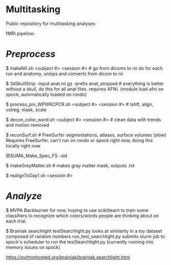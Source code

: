# Multitasking
Public repository for multitasking analyses

fMRI pipeline:

 # *Preprocess*

$ makeNII.sh  <subject #> <session #> # go from dicoms to nii
do for each run and anatomy, unzips and converts from dicom to nii

$ 3dSkullStrip -input anat.nii.gz -prefix anat_stripped # everything is better without a skull, do this for all anat files. requires AFNI. (module load afni on spock, automatically loaded on rondo)

$ process_pni_WPWRCPCR.sh <subject #> <session #> # tshft, align, volreg, mask, scale

$ decon_color_word.sh <subject #> <session #> # clean data with trends and motion removed

$ reconSurf.sh <subj id> # FreeSurfer segmentations, atlases, surface volumes (slow)
Requires FreeSurfer, can't run on rondo or spock right now, doing this locally right now

\@SUMA_Make_Spec_FS -sid <subj id> 

$ makeGreyMatter.sh <subj id> # makes gray matter mask, outputs .txt

$ realignToDay1.sh <subject> <session> <session #>

# *Analyze*

$ MVPA
Backburner for now, hoping to use scikitlearn to train some classifiers to recognize which colors/words people are thinking about on each trial.

$ Brainiak searchlight
testSearchlight.py looks at similarity in a toy dataset composed of random numbers
run_test_searchlight.py submits slurm job to spock's scheduler to run the testSearchlight.py
(currently running into memory issues on spock)

https://pythonhosted.org/brainiak/brainiak.searchlight.html

